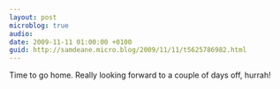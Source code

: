 ```yaml
---
layout: post
microblog: true
audio: 
date: 2009-11-11 01:00:00 +0100
guid: http://samdeane.micro.blog/2009/11/11/t5625786982.html
---
```

Time to go home. Really looking forward to a couple of days off, hurrah!
